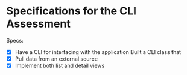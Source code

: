 # Specifications for the CLI Assessment

Specs:
- [x] Have a CLI for interfacing with the application
  Built a CLI class that 
- [x] Pull data from an external source
- [x] Implement both list and detail views
